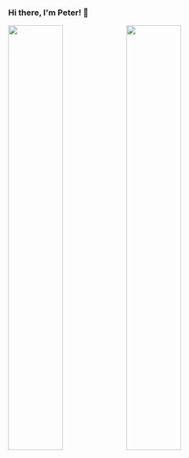 ### Hi there, I'm Peter! 👋

<!--
**petruburlacu/petruburlacu** is a ✨ _special_ ✨ repository because its `README.md` (this file) appears on your GitHub profile.

Here are some ideas to get you started:

- 🔭 I’m currently working on ...
- 🌱 I’m currently learning ...
- 👯 I’m looking to collaborate on ...
- 🤔 I’m looking for help with ...
- 💬 Ask me about ...
- 📫 How to reach me: ...
- 😄 Pronouns: ...
- ⚡ Fun fact: ...
-->

<img align="left" width="47%" src="https://github-readme-stats.vercel.app/api?username=petruburlacu)](https://github.com/anuraghazra/github-readme-stats" />
<img align="left" width="47%" src="https://github-readme-stats.vercel.app/api/top-langs/?username=petruburlacu&layout=compact" />
